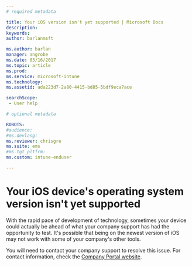```yaml
---
# required metadata

title: Your iOS version isn't yet supported | Microsoft Docs
description:
keywords:
author: barlanmsft

ms.author: barlan
manager: angrobe
ms.date: 03/16/2017
ms.topic: article
ms.prod:
ms.service: microsoft-intune
ms.technology:
ms.assetid: ada223d7-2a80-4415-bd85-5bdf9eca7ace

searchScope:
 - User help

# optional metadata

ROBOTS:  
#audience:
#ms.devlang:
ms.reviewer: chrisgre
ms.suite: ems
#ms.tgt_pltfrm:
ms.custom: intune-enduser

---
```



# Your iOS device's operating system version isn't yet supported

With the rapid pace of development of technology, sometimes your device could actually be ahead of what your company support has had the opportunity to test. It's possible that being on the newest version of iOS may not work with some of your company's other tools.

You will need to contact your company support to resolve this issue. For contact information, check the [Company Portal website](https://portal.manage.microsoft.com#HelpDeskDialog).
